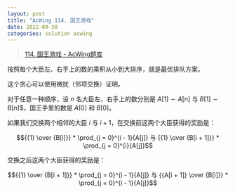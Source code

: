 ```yaml
---
layout: post
title: "AcWing 114. 国王游戏"
date: 2022-09-30
categories: solution acwing
---
```


> <a href="https://www.acwing.com/problem/content/116/" target="_blank">114. 国王游戏 - AcWing题库</a>

按照每个大臣左、右手上的数的乘积从小到大排序，就是最优排队方案。

这个贪心可以使用微扰（邻项交换）证明。

对于任意一种顺序，设 $n$ 名大臣左、右手上的数分别是 $A[1] \sim A[n]$ 与 $B[1] \sim B[n]$$，国王手里的数是 $A[0]$ 和 $B[0]$。

如果我们交换两个相邻的大臣 $i$ 与 $i + 1$，在交换前这两个大臣获得的奖励是：

$${{1} \over {B[i]}} * \prod_{j = 0}^{i - 1}{A[j]} 与 {{1} \over {B[i + 1]}} * \prod_{j = 0}^{i}{A[j]}$$

交换之后这两个大臣获得的奖励是：

$${{1} \over {B[i + 1]}} * \prod_{j = 0}^{i - 1}{A[j]} 与 {{A[i + 1]} \over {B[i]}} * \prod_{j = 0}^{i - 1}{A[j]}$$

